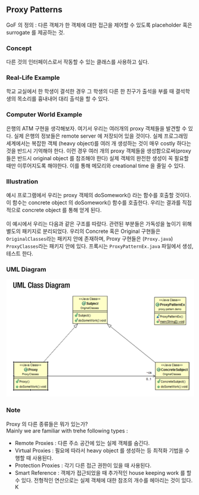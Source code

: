 ## Proxy Patterns 
GoF 의 정의 : 다른 객체가 한 객체에 대한 접근을 제어할 수 있도록 placeholder 혹은 
surrogate 를 제공하는 것. 

### Concept 
다른 것의 인터페이스로서 작동할 수 있는 클래스를 사용하고 싶다. 

### Real-Life Example 
학교 교실에서 한 학생이 결석한 경우 그 학생의 다른 한 친구가 출석을 부를 때 결석학생의 
목소리를 흉내내어 대리 출석을 할 수 있다. 

### Computer World Example 
은행의 ATM 구현을 생각해보자. 여기서 우리는 여러개의 proxy 객체들을 발견할 수 있다. 
실제 은행의 정보들은 remote server 에 저장되어 있을 것이다. 실제 프로그래밍 
세계에서는 복잡한 객체 (heavy object)를 여러 개 생성하는 것이 매우 costly 하다는 것을
반드시 기억해야 한다. 이런 경우 여러 개의 proxy 객체들을 생성함으로써(proxy 들은 반드시 
original object 를 참조해야 한다) 실제 객체의 완전한 생성이 꼭 필요할 때만 이루어지도록 
해야한다. 이를 통해 메모리와 creational time 을 줄일 수 있다. 

### Illustration 
예시 프로그램에서 우리는 proxy 객체의 doSomework() 라는 함수를 호출할 것이다.
이 함수는 concrete object 의 doSomework() 함수를 호출한다. 우리는 
결과를 직접적으로 concrete object 를 통해 얻게 된다. 
<br/><br/>
이 예시에서 우리는 다음과 같은 구조를 따랐다. 관련된 부분들은 가독성을 높이기 위해 
별도의 패키지로 분리되었다. 우리의 Concrete 혹은 Original 구현들은 `OriginalClasses`라는 
패키지 안에 존재하며, Proxy 구현들은 (`Proxy.java`) `ProxyClasses`라는 패키지 안에 있다. 
프록시는 `ProxyPatternEx.java` 파일에서 생성, 테스트 한다. 

### UML Diagram 
![proxyPattern](./proxy-pattern-uml.png)

### Note 
Proxy 의 다른 종류들은 뭐가 있는가? 
<br/>
Mainly we are familiar with trehe following types :
<br/> 
* Remote Proxies : 다른 주소 공간에 있는 실제 객체를 숨긴다. 
* Virtual Proxies : 필요에 따라서 heavy object 를 생성하는 등 최적화 기법을 수행할 
때 사용된다. 
* Protection Proxies : 각기 다른 접근 권한이 있을 때 사용된다. 
* Smart Reference : 객체가 접근되었을 때 추가적인 house keeping work 를 할 수 있다. 
전형적인 연산으로는 실제 객체에 대한 참조의 개수를 헤아리는 것이 있다. K  